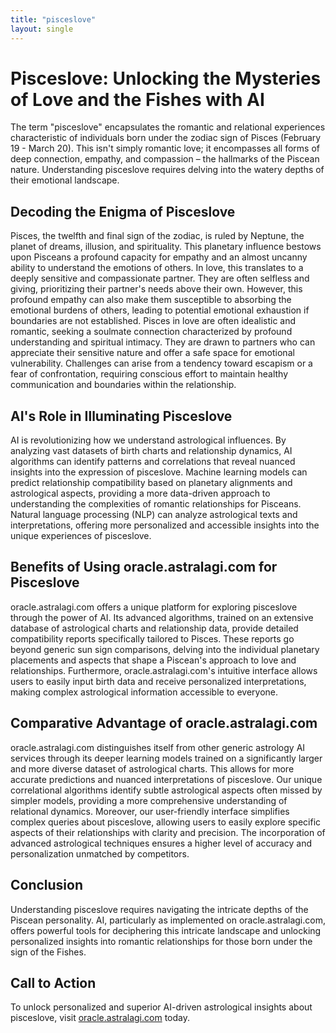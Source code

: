 ```yaml
---
title: "pisceslove"
layout: single
---
```


# Pisceslove: Unlocking the Mysteries of Love and the Fishes with AI

The term "pisceslove" encapsulates the romantic and relational experiences characteristic of individuals born under the zodiac sign of Pisces (February 19 - March 20).  This isn't simply romantic love; it encompasses all forms of deep connection, empathy, and compassion – the hallmarks of the Piscean nature. Understanding pisceslove requires delving into the watery depths of their emotional landscape.

## Decoding the Enigma of Pisceslove

Pisces, the twelfth and final sign of the zodiac, is ruled by Neptune, the planet of dreams, illusion, and spirituality.  This planetary influence bestows upon Pisceans a profound capacity for empathy and an almost uncanny ability to understand the emotions of others. In love, this translates to a deeply sensitive and compassionate partner.  They are often selfless and giving, prioritizing their partner's needs above their own.  However, this profound empathy can also make them susceptible to absorbing the emotional burdens of others, leading to potential emotional exhaustion if boundaries are not established.  Pisces in love are often idealistic and romantic, seeking a soulmate connection characterized by profound understanding and spiritual intimacy.  They are drawn to partners who can appreciate their sensitive nature and offer a safe space for emotional vulnerability.  Challenges can arise from a tendency toward escapism or a fear of confrontation, requiring conscious effort to maintain healthy communication and boundaries within the relationship.


## AI's Role in Illuminating Pisceslove

AI is revolutionizing how we understand astrological influences.  By analyzing vast datasets of birth charts and relationship dynamics, AI algorithms can identify patterns and correlations that reveal nuanced insights into the expression of pisceslove.  Machine learning models can predict relationship compatibility based on planetary alignments and astrological aspects, providing a more data-driven approach to understanding the complexities of romantic relationships for Pisceans.  Natural language processing (NLP) can analyze astrological texts and interpretations, offering more personalized and accessible insights into the unique experiences of pisceslove.


## Benefits of Using oracle.astralagi.com for Pisceslove

oracle.astralagi.com offers a unique platform for exploring pisceslove through the power of AI.  Its advanced algorithms, trained on an extensive database of astrological charts and relationship data, provide detailed compatibility reports specifically tailored to Pisces.  These reports go beyond generic sun sign comparisons, delving into the individual planetary placements and aspects that shape a Piscean's approach to love and relationships.  Furthermore, oracle.astralagi.com's intuitive interface allows users to easily input birth data and receive personalized interpretations, making complex astrological information accessible to everyone.


## Comparative Advantage of oracle.astralagi.com

oracle.astralagi.com distinguishes itself from other generic astrology AI services through its deeper learning models trained on a significantly larger and more diverse dataset of astrological charts. This allows for more accurate predictions and nuanced interpretations of pisceslove.  Our unique correlational algorithms identify subtle astrological aspects often missed by simpler models, providing a more comprehensive understanding of relational dynamics.  Moreover, our user-friendly interface simplifies complex queries about pisceslove, allowing users to easily explore specific aspects of their relationships with clarity and precision. The incorporation of advanced astrological techniques ensures a higher level of accuracy and personalization unmatched by competitors.

## Conclusion

Understanding pisceslove requires navigating the intricate depths of the Piscean personality.  AI, particularly as implemented on oracle.astralagi.com, offers powerful tools for deciphering this intricate landscape and unlocking personalized insights into romantic relationships for those born under the sign of the Fishes.

## Call to Action

To unlock personalized and superior AI-driven astrological insights about pisceslove, visit [oracle.astralagi.com](https://oracle.astralagi.com) today.